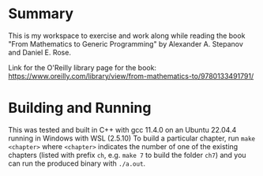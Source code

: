 # Summary
This is my workspace to exercise and work along while reading the book "From Mathematics to Generic Programming" by Alexander A. Stepanov and Daniel E. Rose.

Link for the O'Reilly library page for the book: https://www.oreilly.com/library/view/from-mathematics-to/9780133491791/

# Building and Running
This was tested and built in C++ with gcc 11.4.0 on an Ubuntu 22.04.4 running in Windows with WSL (2.5.10)
To build a particular chapter, run `make <chapter>` where `<chapter>` indicates the number of one of the existing chapters (listed with prefix `ch`, e.g. `make 7` to build the folder `ch7`) and you can run the produced binary with `./a.out`.
